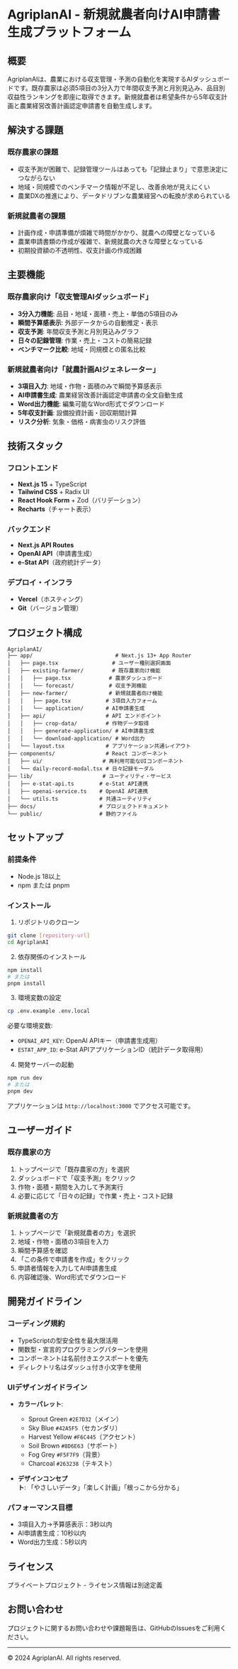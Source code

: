 # AgriplanAI - 新規就農者向けAI申請書生成プラットフォーム

## 概要

AgriplanAIは、農業における収支管理・予測の自動化を実現するAIダッシュボードです。既存農家は必須5項目の3分入力で年間収支予測と月別見込み、品目別収益性ランキングを即座に取得できます。新規就農者は希望条件から5年収支計画と農業経営改善計画認定申請書を自動生成します。

## 解決する課題

### 既存農家の課題
- 収支予測が困難で、記録管理ツールはあっても「記録止まり」で意思決定につながらない
- 地域・同規模でのベンチマーク情報が不足し、改善余地が見えにくい
- 農業DXの推進により、データドリブンな農業経営への転換が求められている

### 新規就農者の課題
- 計画作成・申請準備が煩雑で時間がかかり、就農への障壁となっている
- 農業申請書類の作成が複雑で、新規就農の大きな障壁となっている
- 初期投資額の不透明性、収支計画の作成困難

## 主要機能

### 既存農家向け「収支管理AIダッシュボード」
- **3分入力機能**: 品目・地域・面積・売上・単価の5項目のみ
- **瞬間予算感表示**: 外部データからの自動推定・表示
- **収支予測**: 年間収支予測と月別見込みグラフ
- **日々の記録管理**: 作業・売上・コストの簡易記録
- **ベンチマーク比較**: 地域・同規模との匿名比較

### 新規就農者向け「就農計画AIジェネレーター」
- **3項目入力**: 地域・作物・面積のみで瞬間予算感表示
- **AI申請書生成**: 農業経営改善計画認定申請書の全文自動生成
- **Word出力機能**: 編集可能なWord形式でダウンロード
- **5年収支計画**: 設備投資計画・回収期間計算
- **リスク分析**: 気象・価格・病害虫のリスク評価

## 技術スタック

### フロントエンド
- **Next.js 15** + TypeScript
- **Tailwind CSS** + Radix UI
- **React Hook Form** + Zod（バリデーション）
- **Recharts**（チャート表示）

### バックエンド
- **Next.js API Routes**
- **OpenAI API**（申請書生成）
- **e-Stat API**（政府統計データ）

### デプロイ・インフラ
- **Vercel**（ホスティング）
- **Git**（バージョン管理）

## プロジェクト構成

```
AgriplanAI/
├── app/                          # Next.js 13+ App Router
│   ├── page.tsx                 # ユーザー種別選択画面
│   ├── existing-farmer/         # 既存農家向け機能
│   │   ├── page.tsx            # 農家ダッシュボード
│   │   └── forecast/           # 収支予測機能
│   ├── new-farmer/             # 新規就農者向け機能
│   │   ├── page.tsx           # 3項目入力フォーム
│   │   └── application/       # AI申請書生成
│   ├── api/                   # API エンドポイント
│   │   ├── crop-data/         # 作物データ取得
│   │   ├── generate-application/ # AI申請書生成
│   │   └── download-application/ # Word出力
│   └── layout.tsx             # アプリケーション共通レイアウト
├── components/                # React コンポーネント
│   ├── ui/                   # 再利用可能なUIコンポーネント
│   └── daily-record-modal.tsx # 日々記録モーダル
├── lib/                      # ユーティリティ・サービス
│   ├── e-stat-api.ts        # e-Stat API連携
│   ├── openai-service.ts    # OpenAI API連携
│   └── utils.ts             # 共通ユーティリティ
├── docs/                    # プロジェクトドキュメント
└── public/                  # 静的ファイル
```

## セットアップ

### 前提条件
- Node.js 18以上
- npm または pnpm

### インストール

1. リポジトリのクローン
```bash
git clone [repository-url]
cd AgriplanAI
```

2. 依存関係のインストール
```bash
npm install
# または
pnpm install
```

3. 環境変数の設定
```bash
cp .env.example .env.local
```

必要な環境変数:
- `OPENAI_API_KEY`: OpenAI APIキー（申請書生成用）
- `ESTAT_APP_ID`: e-Stat APIアプリケーションID（統計データ取得用）

4. 開発サーバーの起動
```bash
npm run dev
# または
pnpm dev
```

アプリケーションは `http://localhost:3000` でアクセス可能です。

## ユーザーガイド

### 既存農家の方
1. トップページで「既存農家の方」を選択
2. ダッシュボードで「収支予測」をクリック
3. 作物・面積・期間を入力して予測実行
4. 必要に応じて「日々の記録」で作業・売上・コスト記録

### 新規就農者の方
1. トップページで「新規就農者の方」を選択
2. 地域・作物・面積の3項目を入力
3. 瞬間予算感を確認
4. 「この条件で申請書を作成」をクリック
5. 申請者情報を入力してAI申請書生成
6. 内容確認後、Word形式でダウンロード

## 開発ガイドライン

### コーディング規約
- TypeScriptの型安全性を最大限活用
- 関数型・宣言的プログラミングパターンを使用
- コンポーネントは名前付きエクスポートを優先
- ディレクトリ名はダッシュ付き小文字を使用

### UIデザインガイドライン
- **カラーパレット**:
  - Sprout Green `#2E7D32`（メイン）
  - Sky Blue `#42A5F5`（セカンダリ）
  - Harvest Yellow `#F6C445`（アクセント）
  - Soil Brown `#8D6E63`（サポート）
  - Fog Grey `#F5F7F9`（背景）
  - Charcoal `#263238`（テキスト）

- **デザインコンセプト**: 「やさしいデータ」「楽しく計画」「根っこから分かる」

### パフォーマンス目標
- 3項目入力→予算感表示：3秒以内
- AI申請書生成：10秒以内
- Word出力生成：5秒以内

## ライセンス

プライベートプロジェクト - ライセンス情報は別途定義

## お問い合わせ

プロジェクトに関するお問い合わせや課題報告は、GitHubのIssuesをご利用ください。

---

© 2024 AgriplanAI. All rights reserved.

